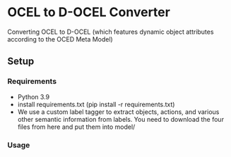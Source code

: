 # OCEL to D-OCEL Converter
Converting OCEL to D-OCEL (which features dynamic object attributes according to the OCED Meta Model)

## Setup 
### Requirements
- Python 3.9
- install requirements.txt (pip install -r requirements.txt)
- We use a custom label tagger to extract objects, actions, and various other semantic information from labels. 
You need to download the four files from here and put them into model/

### Usage
